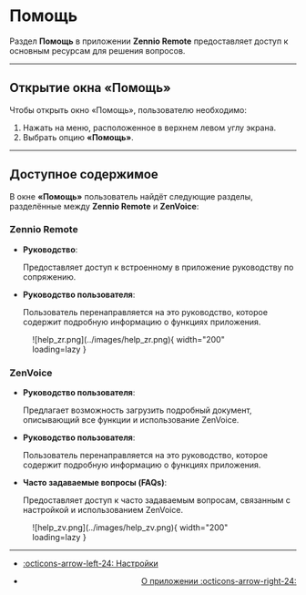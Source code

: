 # Помощь

Раздел **Помощь** в приложении **Zennio Remote** предоставляет доступ к основным ресурсам для решения вопросов.

------

## Открытие окна «Помощь»

Чтобы открыть окно «Помощь», пользователю необходимо:

1. Нажать на меню, расположенное в верхнем левом углу экрана.
2. Выбрать опцию **«Помощь»**.

------

## Доступное содержимое

В окне **«Помощь»** пользователь найдёт следующие разделы, разделённые между **Zennio Remote** и **ZenVoice**:

### Zennio Remote

  - **Руководство**:
  
    Предоставляет доступ к встроенному в приложение руководству по сопряжению.

  - **Руководство пользователя**:

    Пользователь перенаправляется на это руководство, которое содержит подробную информацию о функциях приложения.

<figure markdown>
![help_zr.png](../images/help_zr.png){ width="200" loading=lazy }
</figure>

### ZenVoice

  - **Руководство пользователя**:

    Предлагает возможность загрузить подробный документ, описывающий все функции и использование ZenVoice.
  
  - **Руководство пользователя**:
  
    Пользователь перенаправляется на это руководство, которое содержит подробную информацию о функциях приложения.
  
  - **Часто задаваемые вопросы (FAQs)**:  
  
    Предоставляет доступ к часто задаваемым вопросам, связанным с настройкой и использованием ZenVoice.

<figure markdown>
![help_zv.png](../images/help_zv.png){ width="200" loading=lazy }
</figure>

------

<div class="grid cards" markdown>

- <div class="card" style="text-align: left;">

    [:octicons-arrow-left-24: Настройки](/user_config/preferences/)

- <div class="card" style="text-align: right;">
  
    [О приложении :octicons-arrow-right-24:](/help/about/)

</div></div></div>
